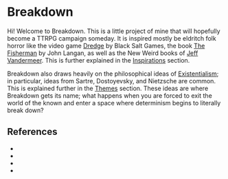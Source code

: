 # Breakdown

Hi! Welcome to Breakdown. This is a little project of mine that will hopefully become a TTRPG
campaign someday. It is inspired mostly be eldritch folk horror like the video game [Dredge] by
Black Salt Games, the book [The Fisherman] by John Langan, as well as the New Weird books of [Jeff
Vandermeer]. This is further explained in the [Inspirations](/inspirations/main.md) section.

Breakdown also draws heavily on the philosophical ideas of [Existentialism]; in
particular, ideas from Sartre, Dostoyevsky, and Nietzsche are common. This is explained further in
the [Themes](/themes/main.md) section. These ideas are where Breakdown gets its name; what happens
when you are forced to exit the world of the known and enter a space where determinism begins to
literally break down?

## References

- [Dredge]: /https://en.wikipedia.org/wiki/Dredge_(video_game)
- [The Fisherman]: /https://en.wikipedia.org/wiki/The_Fisherman_(novel)
- [Jeff VanderMeer]: /https://en.wikipedia.org/wiki/Southern_Reach_Series
- [Existentialism]: /https://en.wikipedia.org/wiki/Existentialism
